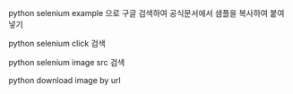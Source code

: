 


python selenium example 으로 구글 검색하여 공식문서에서 샘플을 복사하여 붙여넣기

python selenium click 검색

python selenium image src 검색

python download image by url
